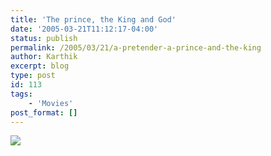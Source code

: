 ```yaml
---
title: 'The prince, the King and God'
date: '2005-03-21T11:12:17-04:00'
status: publish
permalink: /2005/03/21/a-pretender-a-prince-and-the-king
author: Karthik
excerpt: blog
type: post
id: 113
tags:
    - 'Movies'
post_format: []
---
```

![](../../../../uploads/13698840_yuvan5.jpg)
